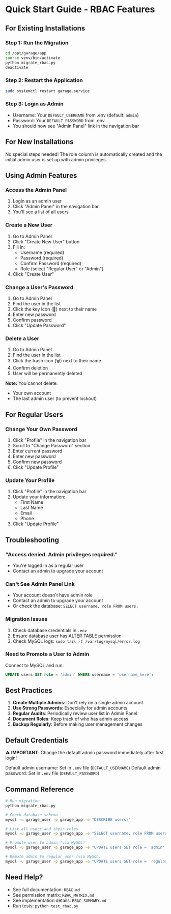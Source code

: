 # Quick Start Guide - RBAC Features

## For Existing Installations

### Step 1: Run the Migration
```bash
cd /opt/garage/app
source venv/bin/activate
python migrate_rbac.py
deactivate
```

### Step 2: Restart the Application
```bash
sudo systemctl restart garage.service
```

### Step 3: Login as Admin
- Username: Your `DEFAULT_USERNAME` from .env (default: `admin`)
- Password: Your `DEFAULT_PASSWORD` from .env
- You should now see "Admin Panel" link in the navigation bar

## For New Installations

No special steps needed! The role column is automatically created and the initial admin user is set up with admin privileges.

## Using Admin Features

### Access the Admin Panel
1. Login as an admin user
2. Click "Admin Panel" in the navigation bar
3. You'll see a list of all users

### Create a New User
1. Go to Admin Panel
2. Click "Create New User" button
3. Fill in:
   - Username (required)
   - Password (required)
   - Confirm Password (required)
   - Role (select "Regular User" or "Admin")
4. Click "Create User"

### Change a User's Password
1. Go to Admin Panel
2. Find the user in the list
3. Click the key icon (🔑) next to their name
4. Enter new password
5. Confirm password
6. Click "Update Password"

### Delete a User
1. Go to Admin Panel
2. Find the user in the list
3. Click the trash icon (🗑️) next to their name
4. Confirm deletion
5. User will be permanently deleted

**Note:** You cannot delete:
- Your own account
- The last admin user (to prevent lockout)

## For Regular Users

### Change Your Own Password
1. Click "Profile" in the navigation bar
2. Scroll to "Change Password" section
3. Enter current password
4. Enter new password
5. Confirm new password
6. Click "Update Profile"

### Update Your Profile
1. Click "Profile" in the navigation bar
2. Update your information:
   - First Name
   - Last Name
   - Email
   - Phone
3. Click "Update Profile"

## Troubleshooting

### "Access denied. Admin privileges required."
- You're logged in as a regular user
- Contact an admin to upgrade your account

### Can't See Admin Panel Link
- Your account doesn't have admin role
- Contact an admin to upgrade your account
- Or check the database: `SELECT username, role FROM users;`

### Migration Issues
1. Check database credentials in `.env`
2. Ensure database user has ALTER TABLE permission
3. Check MySQL logs: `sudo tail -f /var/log/mysql/error.log`

### Need to Promote a User to Admin
Connect to MySQL and run:
```sql
UPDATE users SET role = 'admin' WHERE username = 'username_here';
```

## Best Practices

1. **Create Multiple Admins**: Don't rely on a single admin account
2. **Use Strong Passwords**: Especially for admin accounts
3. **Regular Audits**: Periodically review user list in Admin Panel
4. **Document Roles**: Keep track of who has admin access
5. **Backup Regularly**: Before making user management changes

## Default Credentials

⚠️ **IMPORTANT**: Change the default admin password immediately after first login!

Default admin username: Set in `.env` file (`DEFAULT_USERNAME`)
Default admin password: Set in `.env` file (`DEFAULT_PASSWORD`)

## Command Reference

```bash
# Run migration
python migrate_rbac.py

# Check database schema
mysql -u garage_user -p garage_app -e "DESCRIBE users;"

# List all users and their roles
mysql -u garage_user -p garage_app -e "SELECT username, role FROM users;"

# Promote user to admin (via MySQL)
mysql -u garage_user -p garage_app -e "UPDATE users SET role = 'admin' WHERE username = 'username';"

# Demote admin to regular user (via MySQL)
mysql -u garage_user -p garage_app -e "UPDATE users SET role = 'regular' WHERE username = 'username';"
```

## Need Help?

- See full documentation: `RBAC.md`
- See permission matrix: `RBAC_MATRIX.md`
- See implementation details: `RBAC_SUMMARY.md`
- Run tests: `python test_rbac.py`
